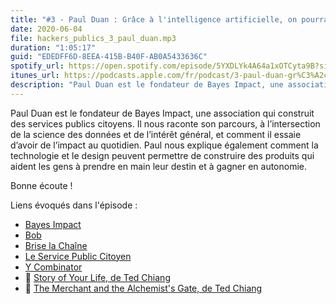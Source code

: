 ```yaml
---
title: "#3 - Paul Duan : Grâce à l'intelligence artificielle, on pourrait donner plus de pouvoir et d'autonomie"
date: 2020-06-04
file: hackers_publics_3_paul_duan.mp3
duration: "1:05:17"
guid: "EDEDFF6D-8EEA-415B-B40F-AB0A5433636C"
spotify_url: https://open.spotify.com/episode/5YXDLYk4A64a1xOTCyta9B?si=aKg3ZPZiSHSFC4GYNDTUZg
itunes_url: https://podcasts.apple.com/fr/podcast/3-paul-duan-gr%C3%A2ce-%C3%A0-lintelligence-artificielle-on-pourrait/id1498775170?i=1000476818546
description: "Paul Duan est le fondateur de Bayes Impact, une association qui construit des services publics citoyens. Il nous raconte son parcours, à l’intersection de la science des données et de l’intérêt général, et comment il essaie d’avoir de l’impact au quotidien. Paul nous explique également comment la technologie et le design peuvent permettre de construire des produits qui aident les gens à prendre en main leur destin et à gagner en autonomie. Bonne écoute !"
---
```


Paul Duan est le fondateur de Bayes Impact, une association qui construit des services publics citoyens. Il nous raconte son parcours, à l’intersection de la science des données et de l’intérêt général, et comment il essaie d’avoir de l’impact au quotidien. Paul nous explique également comment la technologie et le design peuvent permettre de construire des produits qui aident les gens à prendre en main leur destin et à gagner en autonomie.

Bonne écoute !

Liens évoqués dans l'épisode :
* [Bayes Impact](https://www.bayesimpact.org/fr/)
* [Bob](https://www.bob-emploi.fr/)
* [Brise la Chaîne](https://www.briserlachaine.org/)
* [Le Service Public Citoyen](https://www.thedigitalnewdeal.org/le-service-public-citoyen/)
* [Y Combinator](https://www.ycombinator.com/)
* 📘 [Story of Your Life, de Ted Chiang](https://en.wikipedia.org/wiki/Story_of_Your_Life)
* 📘 [The Merchant and the Alchemist's Gate, de Ted Chiang](https://en.wikipedia.org/wiki/The_Merchant_and_the_Alchemist%27s_Gate)

